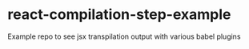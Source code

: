 # react-compilation-step-example
Example repo to see jsx transpilation output with various babel plugins
